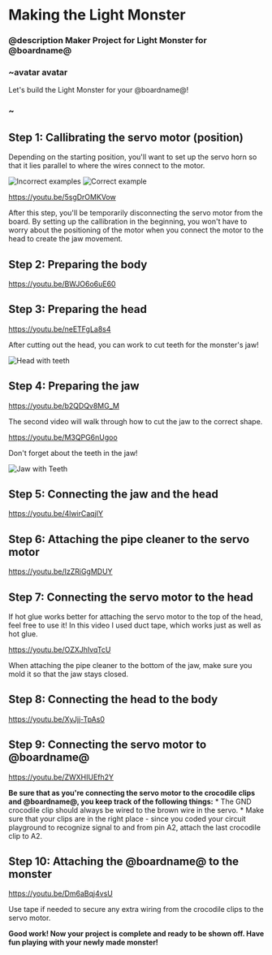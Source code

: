# Making the Light Monster 
### @description Maker Project for Light Monster for @boardname@

### ~avatar avatar

Let's build the Light Monster for your @boardname@! 

### ~

## Step 1: Callibrating the servo motor (position)

Depending on the starting position, you'll want to set up the servo horn so that it lies parallel to where the wires connect to the motor. 

![Incorrect examples](/static/cp/projects/light-monster/incorrect.png)
![Correct example](/static/cp/projects/light-monster/correct_motor.jpg)

https://youtu.be/5sgDrOMKVow

After this step, you'll be temporarily disconnecting the servo motor from the board. By setting up the callibration in the beginning, you won't have to worry about the positioning of the motor when you connect the motor to the head to create the jaw movement.

## Step 2: Preparing the body 

https://youtu.be/BWJO6o6uE60

## Step 3: Preparing the head 

https://youtu.be/neETFgLa8s4

After cutting out the head, you can work to cut teeth for the monster's jaw! 

![Head with teeth](/static/cp/projects/light-monster/head_teeth.JPG)

## Step 4: Preparing the jaw 

https://youtu.be/b2QDQv8MG_M 

The second video will walk through how to cut the jaw to the correct shape. 

https://youtu.be/M3QPG6nUgoo

Don't forget about the teeth in the jaw! 

![Jaw with Teeth](/static/cp/projects/light-monster/jaw_teeth.JPG)

## Step 5: Connecting the jaw and the head 

https://youtu.be/4lwirCaqjIY

## Step 6: Attaching the pipe cleaner to the servo motor 

https://youtu.be/IzZRiGgMDUY 

## Step 7: Connecting the servo motor to the head 

If hot glue works better for attaching the servo motor to the top of the head, feel free to use it! In this video I used duct tape, which works just as well as hot glue. 

https://youtu.be/OZXJhIvqTcU

When attaching the pipe cleaner to the bottom of the jaw, make sure you mold it so that the jaw stays closed. 

## Step 8: Connecting the head to the body 

https://youtu.be/XyJjj-TpAs0

## Step 9: Connecting the servo motor to @boardname@ 

https://youtu.be/ZWXHIUEfh2Y

**Be sure that as you're connecting the servo motor to the crocodile clips and @boardname@, you keep track of the following things:** 
    * The GND crocodile clip should always be wired to the brown wire in the servo. 
    * Make sure that your clips are in the right place - since you coded your circuit playground to recognize signal to and from pin A2, attach the last crocodile clip to A2. 

## Step 10: Attaching the @boardname@ to the monster  

https://youtu.be/Dm6aBqj4vsU 

Use tape if needed to secure any extra wiring from the crocodile clips to the servo motor. 

**Good work! Now your project is complete and ready to be shown off. Have fun playing with your newly made monster!**  
 